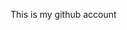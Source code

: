 This is my github account

<!---
Rosspredovic/Rosspredovic is a ✨ special ✨ repository because its `README.md` (this file) appears on your GitHub profile.
You can click the Preview link to take a look at your changes.
--->
